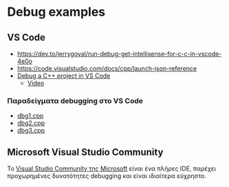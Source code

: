 # Debug examples

<!-- ## GDB -->

## VS Code

* <https://dev.to/jerrygoyal/run-debug-get-intellisense-for-c-c-in-vscode-4e0o>
* <https://code.visualstudio.com/docs/cpp/launch-json-reference>
* [Debug a C++ project in VS Code](https://code.visualstudio.com/docs/cpp/cpp-debug)
  * [Video](https://www.youtube.com/watch?v=G9gnSGKYIg4)

### Παραδείγματα debugging στο VS Code

* [dbg1.cpp](./dbg1.cpp)
* [dbg2.cpp](./dbg2.cpp)
* [dbg3.cpp](./dbg3.cpp)

## Microsoft Visual Studio Community

To [Visual Studio Community της Microsoft](https://visualstudio.microsoft.com/vs/community/) είναι ένα πλήρες IDE, παρέχει προχωρημένες δυνατότητες debugging και είναι ιδιαίτερα εύχρηστο.

